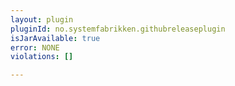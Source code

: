 ```yaml
---
layout: plugin
pluginId: no.systemfabrikken.githubreleaseplugin
isJarAvailable: true
error: NONE
violations: []

---
```

